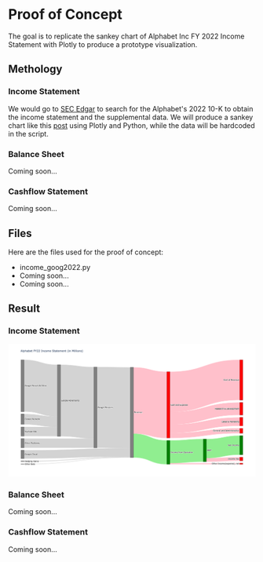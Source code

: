 # Proof of Concept
The goal is to replicate the sankey chart of Alphabet Inc FY 2022 Income Statement with Plotly to produce a prototype visualization.


## Methology
### Income Statement
We would go to <a href="https://www.sec.gov/edgar/searchedgar/companysearch">SEC Edgar</a> to search for the Alphabet's 2022 10-K to obtain the income statement and the supplemental data. We will produce a sankey chart like this <a href="https://www.reddit.com/r/dataisbeautiful/comments/10ur1ya/oc_how_google_makes_money_its_2022_income/">post</a> using Plotly and Python, while the data will be hardcoded in the script.

### Balance Sheet
Coming soon...

### Cashflow Statement
Coming soon...

## Files
Here are the files used for the proof of concept:
<ul>
	<li>income_goog2022.py</li>
	<li>Coming soon...</li>
	<li>Coming soon...</li>
</ul>

## Result
### Income Statement
<img src=goog2022.png>

### Balance Sheet
Coming soon...

### Cashflow Statement
Coming soon...
